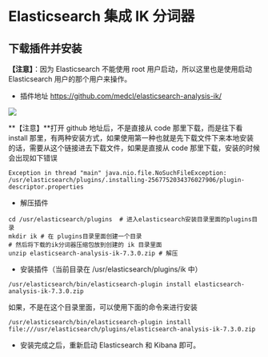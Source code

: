 # Elasticsearch 集成 IK 分词器

## 下载插件并安装

**【注意】**：因为 Elasticsearch 不能使用 root 用户启动，所以这里也是使用启动 Elasticsearch 用户的那个用户来操作。

* 插件地址 https://github.com/medcl/elasticsearch-analysis-ik/ 

![](https://gitee.com/GWei11/picture/raw/master/20210411091917.png)

**【注意】**打开 github 地址后，不是直接从 code 那里下载，而是往下看 install 那里，有两种安装方式，如果使用第一种也就是先下载文件下来本地安装的话，需要从这个链接进去下载文件，如果是直接从 code 那里下载，安装的时候会出现如下错误

```shell
Exception in thread "main" java.nio.file.NoSuchFileException: /usr/elasticsearch/plugins/.installing-2567752034376027906/plugin-descriptor.properties
```

* 解压插件

```shell
cd /usr/elasticsearch/plugins  # 进入elasticsearch安装目录里面的plugins目录
mkdir ik # 在 plugins目录里面创建一个目录
# 然后将下载的ik分词器压缩包放到创建的 ik 目录里面
unzip elasticsearch-analysis-ik-7.3.0.zip # 解压
```

* 安装插件（当前目录在 /usr/elasticsearch/plugins/ik 中）

```shell
/usr/elasticsearch/bin/elasticsearch-plugin install elasticsearch-analysis-ik-7.3.0.zip
```

如果，不是在这个目录里面，可以使用下面的命令来进行安装

```shell
/usr/elasticsearch/bin/elasticsearch-plugin install file:///usr/elasticsearch/plugins/elasticsearch-analysis-ik-7.3.0.zip
```

* 安装完成之后，重新启动 Elasticsearch 和 Kibana 即可。